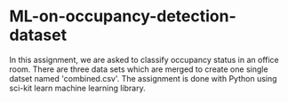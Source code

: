 # ML-on-occupancy-detection-dataset
In this assignment, we are asked to classify occupancy status in an office room. There are three data sets which are merged to create one single datset named 'combined.csv'. The assignment is done with Python using sci-kit learn machine learning library.
